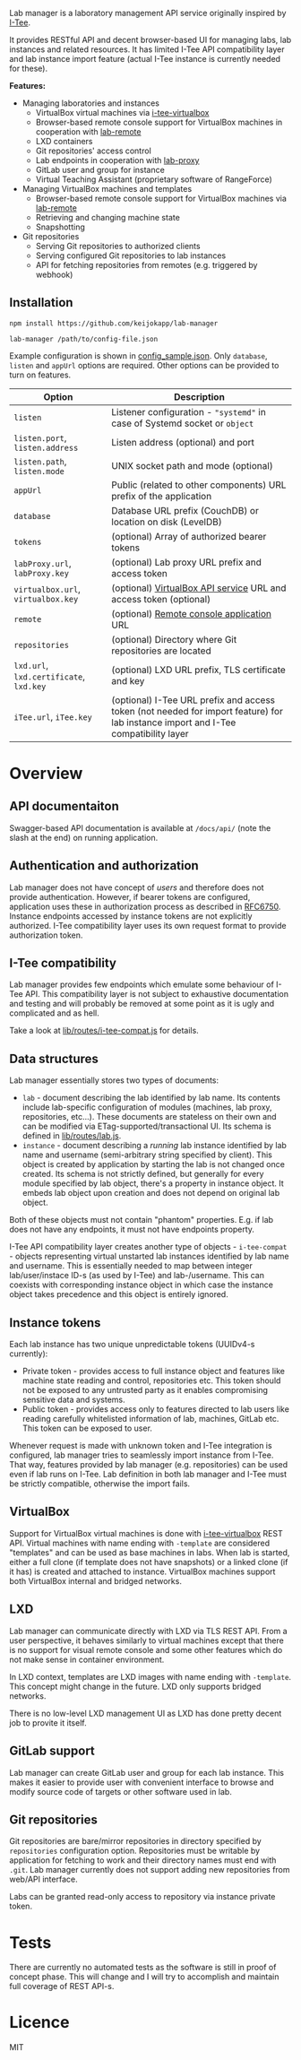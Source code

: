 Lab manager is a laboratory management API service originally inspired by [I-Tee](https://github.com/magavdraakon/i-tee).

It provides RESTful API and decent browser-based UI for managing labs, lab instances and related resources. It has limited I-Tee API compatibility layer and lab instance import feature  (actual I-Tee instance is currently needed for these).

**Features:**

 * Managing laboratories and instances
   * VirtualBox virtual machines via [i-tee-virtualbox](https://github.com/keijokapp/i-tee-virtualbox)
   * Browser-based remote console support for VirtualBox machines in cooperation with [lab-remote](https://github.com/keijokapp/lab-remote)
   * LXD containers
   * Git repositories' access control
   * Lab endpoints in cooperation with [lab-proxy](https://github.com/keijokapp/lab-proxy)
   * GitLab user and group for instance
   * Virtual Teaching Assistant (proprietary software of RangeForce)
 * Managing VirtualBox machines and templates
   * Browser-based remote console support for VirtualBox machines via [lab-remote](https://github.com/keijokapp/lab-remote)
   * Retrieving and changing machine state
   * Snapshotting
 * Git repositories
   * Serving Git repositories to authorized clients
   * Serving configured Git repositories to lab instances
   * API for fetching repositories from remotes (e.g. triggered by webhook)


## Installation

```
npm install https://github.com/keijokapp/lab-manager

lab-manager /path/to/config-file.json
```

Example configuration is shown in [config_sample.json](config_sample.json). Only `database`, `listen` and `appUrl` options are required. Other options can be provided to turn on features.

 | Option | Description |
 |--------|-------------|
 | `listen` | Listener configuration - `"systemd"` in case of Systemd socket  or `object` |
 | `listen.port`, `listen.address` | Listen address (optional) and port |
 | `listen.path`, `listen.mode` | UNIX socket path and mode (optional) |
 | `appUrl` | Public (related to other components) URL prefix of the application |
 | `database` | Database URL prefix (CouchDB) or location on disk (LevelDB) |
 | `tokens` | (optional) Array of authorized bearer tokens |
 | `labProxy.url`, `labProxy.key` | (optional) Lab proxy URL prefix and access token |
 | `virtualbox.url`, `virtualbox.key` | (optional) [VirtualBox API service](https://github.com/keijokapp/i-tee-virtualbox) URL and access token (optional) |
 | `remote` | (optional) [Remote console application](https://github.com/keijokapp/lab-remote) URL |
 | `repositories` | (optional) Directory where Git repositories are located |
 | `lxd.url`, `lxd.certificate`, `lxd.key` | (optional) LXD URL prefix, TLS certificate and key |
 | `iTee.url`, `iTee.key` | (optional) I-Tee URL prefix and access token (not needed for import feature) for lab instance import and I-Tee compatibility layer |


# Overview

## API documentaiton

Swagger-based API documentation is available at `/docs/api/` (note the slash at the end) on running application.

## Authentication and authorization

Lab manager does not have concept of *users* and therefore does not provide authentication. However, if bearer tokens are configured, application uses these in authorization process as described in [RFC6750](https://tools.ietf.org/html/rfc6750). Instance endpoints accessed by instance tokens are not explicitly authorized. I-Tee compatibility layer uses its own request format to provide authorization token.

## I-Tee compatibility

Lab manager provides few endpoints which emulate some behaviour of I-Tee API. This compatibility layer is not subject to exhaustive documentation and testing and will probably be removed at some point as it is ugly and complicated and as hell.

Take a look at [lib/routes/i-tee-compat.js](lib/routes/i-tee-compat.js) for details.

## Data structures

Lab manager essentially stores two types of documents:
 * `lab` - document describing the lab identified by lab name. Its contents include lab-specific configuration of modules (machines, lab proxy, repositories, etc...). These documents are stateless on their own and can be modified via ETag-supported/transactional UI. Its schema is defined in [lib/routes/lab.js](lib/routes/lab.js).
 * `instance` - document describing a *running* lab instance identified by lab name and username (semi-arbitrary string specified by client). This object is created by application by starting the lab is not changed once created. Its schema is not strictly defined, but generally for every module specified by lab object, there's a property in instance object. It embeds lab object upon creation and does not depend on original lab object.

Both of these objects must not contain "phantom" properties. E.g. if lab does not have any endpoints, it must not have endpoints property.

I-Tee API compatibility layer creates another type of objects - `i-tee-compat` - objects representing virtual unstarted lab instances identified by lab name and username. This is essentially needed to map between integer lab/user/instace ID-s (as used by I-Tee) and lab-/username. This can coexists with corresponding instance object in which case the instance object takes precedence and this object is entirely ignored.

## Instance tokens

Each lab instance has two unique unpredictable tokens (UUIDv4-s currently):
 * Private token - provides access to full instance object and features like machine state reading and control, repositories etc. This token should not be exposed to any untrusted party as it enables compromising sensitive data and systems.
 * Public token - provides access only to features directed to lab users like reading carefully whitelisted information of lab, machines, GitLab etc. This token can be exposed to user.

Whenever request is made with unknown token and I-Tee integration is configured, lab manager tries to seamlessly import instance from I-Tee. That way, features provided by lab manager (e.g. repositories) can be used even if lab runs on I-Tee. Lab definition in both lab manager and I-Tee must be strictly compatible, otherwise the import fails.

## VirtualBox

Support for VirtualBox virtual machines is done with [i-tee-virtualbox](https://github.com/keijokapp/i-tee-virtualbox) REST API. Virtual machines with name ending with `-template` are considered "templates" and can be used as base machines in labs. When lab is started, either a full clone (if template does not have snapshots) or a linked clone (if it has) is created and attached to instance. VirtualBox machines support both VirtualBox internal and bridged networks.

## LXD

Lab manager can communicate directly with LXD via TLS REST API. From a user perspective, it behaves similarly to virtual machines except that there is no support for visual remote console and some other features which do not make sense in container environment.

In LXD context, templates are LXD images with name ending with `-template`. This concept might change in the future. LXD only supports bridged networks.

There is no low-level LXD management UI as LXD has done pretty decent job to provite it itself.

## GitLab support

Lab manager can create GitLab user and group for each lab instance. This makes it easier to provide user with convenient interface to browse and modify source code of targets or other software used in lab.

## Git repositories

Git repositories are bare/mirror repositories in directory specified by `repositories` configuration option. Repositories must be writable by application for fetching to work and their directory names must end with `.git`. Lab manager currently does not support adding new repositories from web/API interface.

Labs can be granted read-only access to repository via instance private token.

# Tests

There are currently no automated tests as the software is still in proof of concept phase. This will change and I will try to accomplish and maintain full coverage of REST API-s.

# Licence

MIT


